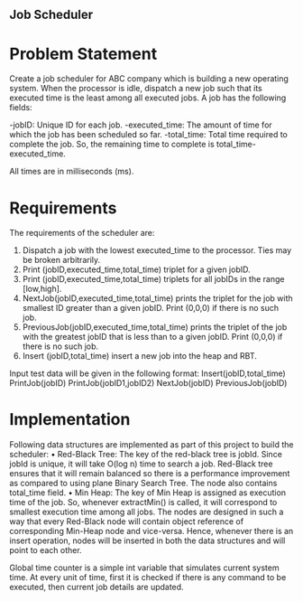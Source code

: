 ## Job Scheduler

# Problem Statement

Create a job scheduler for ABC company which is building a new operating system. When the
processor is idle, dispatch a new job such that its executed time is the least among all executed
jobs. A job has the following fields:

-jobID: Unique ID for each job.
-executed_time: The amount of time for which the job has been scheduled so far.
-total_time: Total time required to complete the job. So, the remaining time to complete
is total_time-executed_time.

All times are in milliseconds (ms).

# Requirements

The requirements of the scheduler are:
1. Dispatch a job with the lowest executed_time to the processor. Ties may be broken
arbitrarily.
2. Print (jobID,executed_time,total_time) triplet for a given jobID.
3. Print (jobID,executed_time,total_time) triplets for all jobIDs in the range [low,high].
4. NextJob(jobID,executed_time,total_time) prints the triplet for the job with smallest
ID greater than a given jobID. Print (0,0,0) if there is no such job.
5. PreviousJob(jobID,executed_time,total_time) prints the triplet of the job with the
greatest jobID that is less than to a given jobID. Print (0,0,0) if there is no such job.
6. Insert (jobID,total_time) insert a new job into the heap and RBT.

Input test data will be given in the following format:
Insert(jobID,total_time)
PrintJob(jobID)
PrintJob(jobID1,jobID2)
NextJob(jobID)
PreviousJob(jobID)

# Implementation

Following data structures are implemented as part of this project to build the scheduler:
• Red-Black Tree: The key of the red-black tree is jobId. Since jobId is unique, it will
take O(log n) time to search a job. Red-Black tree ensures that it will remain balanced
so there is a performance improvement as compared to using plane Binary Search Tree.
The node also contains total_time field.
• Min Heap: The key of Min Heap is assigned as execution time of the job. So, whenever
extractMin() is called, it will correspond to smallest execution time among all jobs.
The nodes are designed in such a way that every Red-Black node will contain object reference
of corresponding Min-Heap node and vice-versa. Hence, whenever there is an insert operation,
nodes will be inserted in both the data structures and will point to each other.

Global time counter is a simple int variable that simulates current system time. At every unit
of time, first it is checked if there is any command to be executed, then current job details are
updated.
